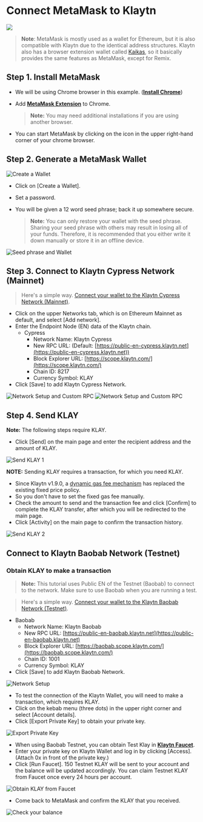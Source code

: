 # Connect MetaMask to Klaytn

![](/img/build/tutorials/klaytnXmetamask.png)

> **Note**: MetaMask is mostly used as a wallet for Ethereum, but it is also compatible with Klaytn due to the identical address structures. Klaytn also has a browser extension wallet called [Kaikas](../tools/wallets/kaikas.md), so it basically provides the same features as MetaMask, except for Remix.

## Step 1. Install MetaMask <a href="#install-metamask" id="install-metamask"></a>

- We will be using Chrome browser in this example. ([**Install Chrome**](https://www.google.com/intl/en_us/chrome/))
- Add [**MetaMask Extension**](https://chrome.google.com/webstore/detail/metamask/nkbihfbeogaeaoehlefnkodbefgpgknn?hl=en) to Chrome.

  > **Note:** You may need additional installations if you are using another browser.
- You can start MetaMask by clicking on the icon in the upper right-hand corner of your chrome browser.

## Step 2. Generate a MetaMask Wallet <a href="#generate-a-metamask" id="generate-a-metamask"></a>

![Create a Wallet](/img/build/tutorials/new-to-metamask.png)

- Click on [Create a Wallet].
- Set a password.
- You will be given a 12 word seed phrase; back it up somewhere secure.

  > **Note:** You can only restore your wallet with the seed phrase. Sharing your seed phrase with others may result in losing all of your funds. Therefore, it is recommended that you either write it down manually or store it in an offline device.

![Seed phrase and Wallet](/img/build/tutorials/metamask-secret-backup.png)

## Step 3. Connect to Klaytn Cypress Network (Mainnet) <a href="#connect-to-klaytn-cypress-network-mainnet" id="connect-to-klaytn-cypress-network-mainnet"></a>

> Here's a simple way. [Connect your wallet to the Klaytn Cypress Network (Mainnet)](https://chainlist.org/chain/8217).

- Click on the upper Networks tab, which is on Ethereum Mainnet as default, and select [Add network].
- Enter the Endpoint Node (EN) data of the Klaytn chain.
  - Cypress
    - Network Name: Klaytn Cypress
    - New RPC URL: (Default: [https://public-en-cypress.klaytn.net](https://public-en-cypress.klaytn.net))
    - Block Explorer URL: [https://scope.klaytn.com/](https://scope.klaytn.com/)
    - Chain ID: 8217
    - Currency Symbol: KLAY
- Click [Save] to add Klaytn Cypress Network.

![Network Setup and Custom RPC](/img/build/tutorials/metamask-add-cypress-1.png) ![Network Setup and Custom RPC](/img/build/tutorials/metamask-add-cypress-2.png)

## Step 4. Send KLAY <a href="#send-klay" id="send-klay"></a>

**Note:** The following steps require KLAY.

- Click [Send] on the main page and enter the recipient address and the amount of KLAY.

![Send KLAY 1](/img/build/tutorials/metamask-send-klay-1.png)

**NOTE:** Sending KLAY requires a transaction, for which you need KLAY.

- Since Klaytn v1.9.0, a [dynamic gas fee mechanism](https://medium.com/klaytn/dynamic-gas-fee-pricing-mechanism-1dac83d2689) has replaced the existing fixed price policy.
- So you don't have to set the fixed gas fee manually.
- Check the amount to send and the transaction fee and click [Confirm] to complete the KLAY transfer, after which you will be redirected to the main page.
- Click [Activity] on the main page to confirm the transaction history.

![Send KLAY 2](/img/build/tutorials/metamask-send-klay-2.png)

## Connect to Klaytn Baobab Network (Testnet) <a href="#connect-to-klaytn-baobab-network-testnet" id="connect-to-klaytn-baobab-network-testnet"></a>

### Obtain KLAY to make a transaction

> **Note:** This tutorial uses Public EN of the Testnet (Baobab) to connect to the network. Make sure to use Baobab when you are running a test.

> Here's a simple way. [Connect your wallet to the Klaytn Baobab Network (Testnet)](https://chainlist.org/chain/1001).

- Baobab
  - Network Name: Klaytn Baobab
  - New RPC URL: [https://public-en-baobab.klaytn.net](https://public-en-baobab.klaytn.net)
  - Block Explorer URL: [https://baobab.scope.klaytn.com/](https://baobab.scope.klaytn.com/)
  - Chain ID: 1001
  - Currency Symbol: KLAY
- Click [Save] to add Klaytn Baobab Network.

![Network Setup](/img/build/tutorials/connect-testnet-1.png)

- To test the connection of the Klaytn Wallet, you will need to make a transaction, which requires KLAY.
- Click on the kebab menu (three dots) in the upper right corner and select [Account details].
- Click [Export Private Key] to obtain your private key.

![Export Private Key](/img/build/tutorials/connect-testnet-2.png)

- When using Baobab Testnet, you can obtain Test Klay in [**Klaytn Faucet**](https://baobab.wallet.klaytn.foundation/access?next=faucet).
- Enter your private key on Klaytn Wallet and log in by clicking [Access]. (Attach 0x in front of the private key.)
- Click [Run Faucet]. 150 Testnet KLAY will be sent to your account and the balance will be updated accordingly. You can claim Testnet KLAY from Faucet once every 24 hours per account.

![Obtain KLAY from Faucet](/img/build/tutorials/connect-testnet-3.png)

- Come back to MetaMask and confirm the KLAY that you received.

![Check your balance](/img/build/tutorials/connect-testnet-4.png)
